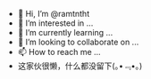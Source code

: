 - 👋 Hi, I’m @ramtntht
- 👀 I’m interested in ...
- 🌱 I’m currently learning ...
- 💞️ I’m looking to collaborate on ...
- 📫 How to reach me ...
- 这家伙很懒，什么都没留下(｡•﹃•｡)
<!---
ramtntht/ramtntht is a ✨ special ✨ repository because its `README.md` (this file) appears on your GitHub profile.
You can click the Preview link to take a look at your changes.
--->

